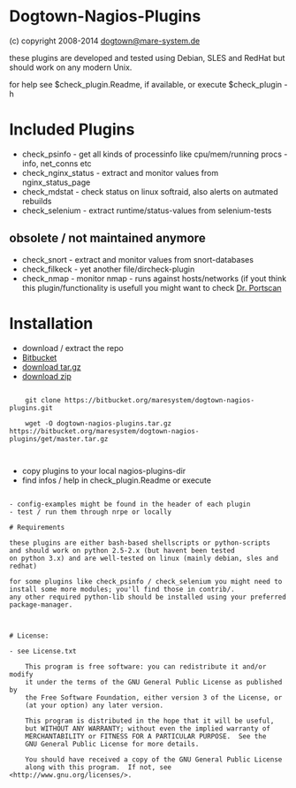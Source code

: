# Dogtown-Nagios-Plugins 

(c) copyright 2008-2014 dogtown@mare-system.de

these plugins are developed and tested using Debian, SLES
and RedHat but should work on any modern Unix.

for help see $check_plugin.Readme, if available, or 
execute $check_plugin -h 

# Included Plugins

- check_psinfo - get all kinds of processinfo like cpu/mem/running procs - info, net_conns etc
- check_nginx_status - extract and monitor values from nginx_status_page
- check_mdstat - check status on linux softraid, also alerts on autmated rebuilds
- check_selenium - extract runtime/status-values from selenium-tests


## obsolete / not maintained anymore

- check_snort - extract and monitor values from snort-databases
- check_filkeck - yet another file/dircheck-plugin
- check_nmap - monitor nmap - runs against hosts/networks (if yout think this plugin/functionality
  is usefull you might want to check [Dr. Portscan](https://git.lrz.de/?p=DrPortScan.git)


# Installation

- download / extract the repo
 - [Bitbucket ](https://bitbucket.org/maresystem/dogtown-nagios-plugins/src)
 - [download tar.gz](https://bitbucket.org/maresystem/dogtown-nagios-plugins/get/master.tar.gz) 
 - [download zip](https://bitbucket.org/maresystem/dogtown-nagios-plugins/get/master.zip)

~~~

    git clone https://bitbucket.org/maresystem/dogtown-nagios-plugins.git
    
    wget -O dogtown-nagios-plugins.tar.gz https://bitbucket.org/maresystem/dogtown-nagios-plugins/get/master.tar.gz
    
    
~~~

- copy plugins to your local nagios-plugins-dir
- find infos / help in check_plugin.Readme or execute 
~~~ check_plugin -h ~~~

- config-examples might be found in the header of each plugin
- test / run them through nrpe or locally

# Requirements 

these plugins are either bash-based shellscripts or python-scripts
and should work on python 2.5-2.x (but havent been tested
on python 3.x) and are well-tested on linux (mainly debian, sles and 
redhat)

for some plugins like check_psinfo / check_selenium you might need to 
install some more modules; you'll find those in contrib/. 
any other required python-lib should be installed using your preferred 
package-manager.



# License: 

- see License.txt
    
    This program is free software: you can redistribute it and/or modify
    it under the terms of the GNU General Public License as published by
    the Free Software Foundation, either version 3 of the License, or
    (at your option) any later version.

    This program is distributed in the hope that it will be useful,
    but WITHOUT ANY WARRANTY; without even the implied warranty of
    MERCHANTABILITY or FITNESS FOR A PARTICULAR PURPOSE.  See the
    GNU General Public License for more details.

    You should have received a copy of the GNU General Public License
    along with this program.  If not, see <http://www.gnu.org/licenses/>.
